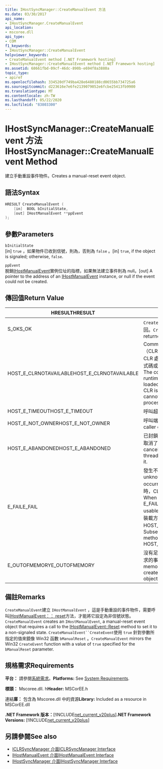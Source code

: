 ```yaml
---
title: IHostSyncManager::CreateManualEvent 方法
ms.date: 03/30/2017
api_name:
- IHostSyncManager.CreateManualEvent
api_location:
- mscoree.dll
api_type:
- COM
f1_keywords:
- IHostSyncManager::CreateManualEvent
helpviewer_keywords:
- CreateManualEvent method [.NET Framework hosting]
- IHostSyncManager::CreateManualEvent method [.NET Framework hosting]
ms.assetid: 68661fbd-09cf-46dc-890b-e694f8a3880a
topic_type:
- apiref
ms.openlocfilehash: 334520df749ba428e6480188cd0655bb734725a6
ms.sourcegitcommit: d223616e7e6fe2139079052e6fcbe25413fb9900
ms.translationtype: MT
ms.contentlocale: zh-TW
ms.lasthandoff: 05/22/2020
ms.locfileid: "83803300"
---
```

# <a name="ihostsyncmanagercreatemanualevent-method"></a><span data-ttu-id="9c4b4-102">IHostSyncManager::CreateManualEvent 方法</span><span class="sxs-lookup"><span data-stu-id="9c4b4-102">IHostSyncManager::CreateManualEvent Method</span></span>
<span data-ttu-id="9c4b4-103">建立手動重設事件物件。</span><span class="sxs-lookup"><span data-stu-id="9c4b4-103">Creates a manual-reset event object.</span></span>  
  
## <a name="syntax"></a><span data-ttu-id="9c4b4-104">語法</span><span class="sxs-lookup"><span data-stu-id="9c4b4-104">Syntax</span></span>  
  
```cpp  
HRESULT CreateManualEvent (  
    [in]  BOOL bInitialState,  
    [out] IHostManualEvent **ppEvent  
);  
```  
  
## <a name="parameters"></a><span data-ttu-id="9c4b4-105">參數</span><span class="sxs-lookup"><span data-stu-id="9c4b4-105">Parameters</span></span>  
 `bInitialState`  
 <span data-ttu-id="9c4b4-106">[in] `true` ，如果物件已收到信號，則為，否則為 `false` 。</span><span class="sxs-lookup"><span data-stu-id="9c4b4-106">[in] `true`, if the object is signaled; otherwise, `false`.</span></span>  
  
 `ppEvent`  
 <span data-ttu-id="9c4b4-107">脫銷[IHostManualEvent](ihostmanualevent-interface.md)實例位址的指標，如果無法建立事件則為 null。</span><span class="sxs-lookup"><span data-stu-id="9c4b4-107">[out] A pointer to the address of an [IHostManualEvent](ihostmanualevent-interface.md) instance, or null if the event could not be created.</span></span>  
  
## <a name="return-value"></a><span data-ttu-id="9c4b4-108">傳回值</span><span class="sxs-lookup"><span data-stu-id="9c4b4-108">Return Value</span></span>  
  
|<span data-ttu-id="9c4b4-109">HRESULT</span><span class="sxs-lookup"><span data-stu-id="9c4b4-109">HRESULT</span></span>|<span data-ttu-id="9c4b4-110">描述</span><span class="sxs-lookup"><span data-stu-id="9c4b4-110">Description</span></span>|  
|-------------|-----------------|  
|<span data-ttu-id="9c4b4-111">S_OK</span><span class="sxs-lookup"><span data-stu-id="9c4b4-111">S_OK</span></span>|<span data-ttu-id="9c4b4-112">`CreateManualEvent`已成功傳回。</span><span class="sxs-lookup"><span data-stu-id="9c4b4-112">`CreateManualEvent` returned successfully.</span></span>|  
|<span data-ttu-id="9c4b4-113">HOST_E_CLRNOTAVAILABLE</span><span class="sxs-lookup"><span data-stu-id="9c4b4-113">HOST_E_CLRNOTAVAILABLE</span></span>|<span data-ttu-id="9c4b4-114">Common language runtime （CLR）尚未載入進程中，或 CLR 處於無法執行 managed 程式碼或成功處理呼叫的狀態。</span><span class="sxs-lookup"><span data-stu-id="9c4b4-114">The common language runtime (CLR) has not been loaded into a process, or the CLR is in a state in which it cannot run managed code or process the call successfully.</span></span>|  
|<span data-ttu-id="9c4b4-115">HOST_E_TIMEOUT</span><span class="sxs-lookup"><span data-stu-id="9c4b4-115">HOST_E_TIMEOUT</span></span>|<span data-ttu-id="9c4b4-116">呼叫超時。</span><span class="sxs-lookup"><span data-stu-id="9c4b4-116">The call timed out.</span></span>|  
|<span data-ttu-id="9c4b4-117">HOST_E_NOT_OWNER</span><span class="sxs-lookup"><span data-stu-id="9c4b4-117">HOST_E_NOT_OWNER</span></span>|<span data-ttu-id="9c4b4-118">呼叫端沒有擁有鎖定。</span><span class="sxs-lookup"><span data-stu-id="9c4b4-118">The caller does not own the lock.</span></span>|  
|<span data-ttu-id="9c4b4-119">HOST_E_ABANDONED</span><span class="sxs-lookup"><span data-stu-id="9c4b4-119">HOST_E_ABANDONED</span></span>|<span data-ttu-id="9c4b4-120">已封鎖的執行緒或光纖在等候時取消了事件。</span><span class="sxs-lookup"><span data-stu-id="9c4b4-120">An event was canceled while a blocked thread or fiber was waiting on it.</span></span>|  
|<span data-ttu-id="9c4b4-121">E_FAIL</span><span class="sxs-lookup"><span data-stu-id="9c4b4-121">E_FAIL</span></span>|<span data-ttu-id="9c4b4-122">發生不明的嚴重失敗。</span><span class="sxs-lookup"><span data-stu-id="9c4b4-122">An unknown catastrophic failure occurred.</span></span> <span data-ttu-id="9c4b4-123">當方法傳回 E_FAIL 時，CLR 就無法在進程內使用。</span><span class="sxs-lookup"><span data-stu-id="9c4b4-123">When a method returns E_FAIL, the CLR is no longer usable within the process.</span></span> <span data-ttu-id="9c4b4-124">對裝載方法的後續呼叫會傳回 HOST_E_CLRNOTAVAILABLE。</span><span class="sxs-lookup"><span data-stu-id="9c4b4-124">Subsequent calls to hosting methods return HOST_E_CLRNOTAVAILABLE.</span></span>|  
|<span data-ttu-id="9c4b4-125">E_OUTOFMEMORY</span><span class="sxs-lookup"><span data-stu-id="9c4b4-125">E_OUTOFMEMORY</span></span>|<span data-ttu-id="9c4b4-126">沒有足夠的記憶體可用來建立要求的事件物件。</span><span class="sxs-lookup"><span data-stu-id="9c4b4-126">Not enough memory was available to create the requested event object.</span></span>|  
  
## <a name="remarks"></a><span data-ttu-id="9c4b4-127">備註</span><span class="sxs-lookup"><span data-stu-id="9c4b4-127">Remarks</span></span>  
 <span data-ttu-id="9c4b4-128">`CreateManualEvent`建立 `IHostManualEvent` ，這是手動重設的事件物件，需要呼叫[IHostManualEvent：： reset](ihostmanualevent-reset-method.md)方法，才能將它設定為非信號狀態。</span><span class="sxs-lookup"><span data-stu-id="9c4b4-128">`CreateManualEvent` creates an `IHostManualEvent`, a manual-reset event object that requires a call to the [IHostManualEvent::Reset](ihostmanualevent-reset-method.md) method to set it to a non-signaled state.</span></span> <span data-ttu-id="9c4b4-129">`CreateManualEvent``CreateEvent`使用 `true` 針對參數所指定的值來鏡像 Win32 函數 `bManualReset` 。</span><span class="sxs-lookup"><span data-stu-id="9c4b4-129">`CreateManualEvent` mirrors the Win32 `CreateEvent` function with a value of `true` specified for the `bManualReset` parameter.</span></span>  
  
## <a name="requirements"></a><span data-ttu-id="9c4b4-130">規格需求</span><span class="sxs-lookup"><span data-stu-id="9c4b4-130">Requirements</span></span>  
 <span data-ttu-id="9c4b4-131">**平台：** 請參閱[系統需求](../../get-started/system-requirements.md)。</span><span class="sxs-lookup"><span data-stu-id="9c4b4-131">**Platforms:** See [System Requirements](../../get-started/system-requirements.md).</span></span>  
  
 <span data-ttu-id="9c4b4-132">**標頭：** Mscoree.dll. h</span><span class="sxs-lookup"><span data-stu-id="9c4b4-132">**Header:** MSCorEE.h</span></span>  
  
 <span data-ttu-id="9c4b4-133">連結**庫：** 包含為 Mscoree.dll 中的資源</span><span class="sxs-lookup"><span data-stu-id="9c4b4-133">**Library:** Included as a resource in MSCorEE.dll</span></span>  
  
 <span data-ttu-id="9c4b4-134">**.NET Framework 版本：**[!INCLUDE[net_current_v20plus](../../../../includes/net-current-v20plus-md.md)]</span><span class="sxs-lookup"><span data-stu-id="9c4b4-134">**.NET Framework Versions:** [!INCLUDE[net_current_v20plus](../../../../includes/net-current-v20plus-md.md)]</span></span>  
  
## <a name="see-also"></a><span data-ttu-id="9c4b4-135">另請參閱</span><span class="sxs-lookup"><span data-stu-id="9c4b4-135">See also</span></span>

- [<span data-ttu-id="9c4b4-136">ICLRSyncManager 介面</span><span class="sxs-lookup"><span data-stu-id="9c4b4-136">ICLRSyncManager Interface</span></span>](iclrsyncmanager-interface.md)
- [<span data-ttu-id="9c4b4-137">IHostManualEvent 介面</span><span class="sxs-lookup"><span data-stu-id="9c4b4-137">IHostManualEvent Interface</span></span>](ihostmanualevent-interface.md)
- [<span data-ttu-id="9c4b4-138">IHostSyncManager 介面</span><span class="sxs-lookup"><span data-stu-id="9c4b4-138">IHostSyncManager Interface</span></span>](ihostsyncmanager-interface.md)

